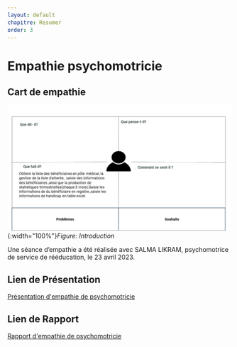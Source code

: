 ```yaml
---
layout: default
chapitre: Resumer
order: 3
---
```


# Empathie psychomotricie

<!-- new slide -->

## Cart de empathie

![Exposé constructeur](./images/carte-empathie-psychomotricien-Salma-LIKRAM.png){:width="100%"}_Figure: Introduction_

<!-- note -->

Une séance d’empathie a été réalisée avec SALMA LIKRAM, psychomotrice de service de rééducation, le 23 avril 2023.

## Lien de Présentation

[Présentation d'empathie de psychomotricie](/besoin/empathie-psychomotricien/presentation.html)

## Lien de Rapport

[Rapport d'empathie de psychomotricie](/besoin/empathie-psychomotricien/rapport.html)